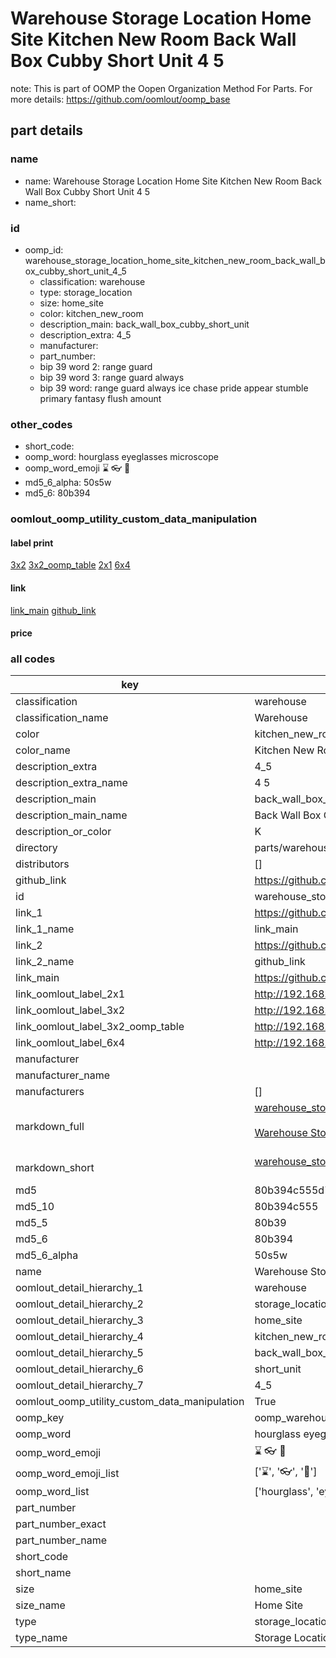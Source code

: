# Warehouse Storage Location Home Site Kitchen New Room Back Wall Box Cubby Short Unit 4 5  

note: This is part of OOMP the Oopen Organization Method For Parts. For more details: https://github.com/oomlout/oomp_base

##  part details





### name
* name: Warehouse Storage Location Home Site Kitchen New Room Back Wall Box Cubby Short Unit 4 5
* name_short: 
### id
* oomp_id: warehouse_storage_location_home_site_kitchen_new_room_back_wall_box_cubby_short_unit_4_5
  * classification: warehouse
  * type: storage_location
  * size: home_site
  * color: kitchen_new_room
  * description_main: back_wall_box_cubby_short_unit
  * description_extra: 4_5
  * manufacturer: 
  * part_number: 
  * bip 39 word 2: range guard
  * bip 39 word 3: range guard always
  * bip 39 word: range guard always ice chase pride appear stumble primary fantasy flush amount

### other_codes
* short_code: 
* oomp_word: hourglass eyeglasses microscope
* oomp_word_emoji :hourglass: :eyeglasses: :microscope:
* md5_6_alpha: 50s5w
* md5_6: 80b394






### oomlout_oomp_utility_custom_data_manipulation
#### label print
[3x2](http://192.168.1.245:1112/?label=oomp%2050s5w)
[3x2_oomp_table](http://192.168.1.107:1112/?label=oomp%2050s5w)
[2x1](http://192.168.1.242:1112/?label=oomp%2050s5w)
[6x4](http://192.168.1.55:1112/?label=oomp%2050s5w)    

#### link

[link_main](https://github.com/oomlout/oomlout_oomp_current_version_messy/tree/main/parts/warehouse_storage_location_home_site_kitchen_new_room_back_wall_box_cubby_short_unit_4_5) [github_link](https://github.com/oomlout/oomlout_oomp_part_src/tree/main/parts/warehouse_storage_location_home_site_kitchen_new_room_back_wall_box_cubby_short_unit_4_5)                             

#### price







### all codes 
| key | value |  
| --- | --- |  
| classification | warehouse |  
| classification_name | Warehouse |  
| color | kitchen_new_room |  
| color_name | Kitchen New Room |  
| description_extra | 4_5 |  
| description_extra_name | 4 5 |  
| description_main | back_wall_box_cubby_short_unit |  
| description_main_name | Back Wall Box Cubby Short Unit |  
| description_or_color | K  |  
| directory | parts/warehouse_storage_location_home_site_kitchen_new_room_back_wall_box_cubby_short_unit_4_5 |  
| distributors | [] |  
| github_link | https://github.com/oomlout/oomlout_oomp_part_src/tree/main/parts/warehouse_storage_location_home_site_kitchen_new_room_back_wall_box_cubby_short_unit_4_5 |  
| id | warehouse_storage_location_home_site_kitchen_new_room_back_wall_box_cubby_short_unit_4_5 |  
| link_1 | https://github.com/oomlout/oomlout_oomp_current_version_messy/tree/main/parts/warehouse_storage_location_home_site_kitchen_new_room_back_wall_box_cubby_short_unit_4_5 |  
| link_1_name | link_main |  
| link_2 | https://github.com/oomlout/oomlout_oomp_part_src/tree/main/parts/warehouse_storage_location_home_site_kitchen_new_room_back_wall_box_cubby_short_unit_4_5 |  
| link_2_name | github_link |  
| link_main | https://github.com/oomlout/oomlout_oomp_current_version_messy/tree/main/parts/warehouse_storage_location_home_site_kitchen_new_room_back_wall_box_cubby_short_unit_4_5 |  
| link_oomlout_label_2x1 | http://192.168.1.242:1112/?label=oomp%2050s5w |  
| link_oomlout_label_3x2 | http://192.168.1.245:1112/?label=oomp%2050s5w |  
| link_oomlout_label_3x2_oomp_table | http://192.168.1.107:1112/?label=oomp%2050s5w |  
| link_oomlout_label_6x4 | http://192.168.1.55:1112/?label=oomp%2050s5w |  
| manufacturer |  |  
| manufacturer_name |  |  
| manufacturers | [] |  
| markdown_full | [warehouse_storage_location_home_site_kitchen_new_room_back_wall_box_cubby_short_unit_4_5](https://github.com/oomlout/oomlout_oomp_current_version_messy/tree/main/parts/warehouse_storage_location_home_site_kitchen_new_room_back_wall_box_cubby_short_unit_4_5)<br>[](https://github.com/oomlout/oomlout_oomp_current_version_messy/tree/main/parts/warehouse_storage_location_home_site_kitchen_new_room_back_wall_box_cubby_short_unit_4_5)<br>[Warehouse Storage Location Home Site Kitchen New Room Back Wall Box Cubby Short Unit 4 5](https://github.com/oomlout/oomlout_oomp_current_version_messy/tree/main/parts/warehouse_storage_location_home_site_kitchen_new_room_back_wall_box_cubby_short_unit_4_5)<br><br> |  
| markdown_short | [warehouse_storage_location_home_site_kitchen_new_room_back_wall_box_cubby_short_unit_4_5](https://github.com/oomlout/oomlout_oomp_current_version_messy/tree/main/parts/warehouse_storage_location_home_site_kitchen_new_room_back_wall_box_cubby_short_unit_4_5)<br><br> |  
| md5 | 80b394c555d7a152aa1357020f19d58e |  
| md5_10 | 80b394c555 |  
| md5_5 | 80b39 |  
| md5_6 | 80b394 |  
| md5_6_alpha | 50s5w |  
| name | Warehouse Storage Location Home Site Kitchen New Room Back Wall Box Cubby Short Unit 4 5 |  
| oomlout_detail_hierarchy_1 | warehouse |  
| oomlout_detail_hierarchy_2 | storage_location |  
| oomlout_detail_hierarchy_3 | home_site |  
| oomlout_detail_hierarchy_4 | kitchen_new_room |  
| oomlout_detail_hierarchy_5 | back_wall_box_cubby |  
| oomlout_detail_hierarchy_6 | short_unit |  
| oomlout_detail_hierarchy_7 | 4_5 |  
| oomlout_oomp_utility_custom_data_manipulation | True |  
| oomp_key | oomp_warehouse_storage_location_home_site_kitchen_new_room_back_wall_box_cubby_short_unit_4_5 |  
| oomp_word | hourglass eyeglasses microscope |  
| oomp_word_emoji | :hourglass: :eyeglasses: :microscope: |  
| oomp_word_emoji_list | [':hourglass:', ':eyeglasses:', ':microscope:'] |  
| oomp_word_list | ['hourglass', 'eyeglasses', 'microscope'] |  
| part_number |  |  
| part_number_exact |  |  
| part_number_name |  |  
| short_code |  |  
| short_name |  |  
| size | home_site |  
| size_name | Home Site |  
| type | storage_location |  
| type_name | Storage Location |  

